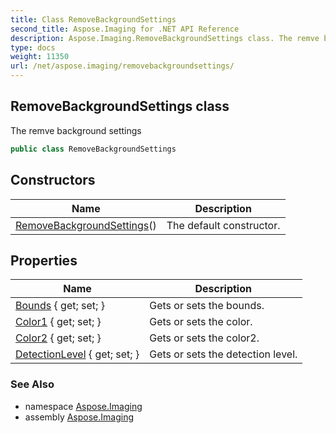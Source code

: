 ```yaml
---
title: Class RemoveBackgroundSettings
second_title: Aspose.Imaging for .NET API Reference
description: Aspose.Imaging.RemoveBackgroundSettings class. The remve background settings
type: docs
weight: 11350
url: /net/aspose.imaging/removebackgroundsettings/
---
```

## RemoveBackgroundSettings class

The remve background settings

```csharp
public class RemoveBackgroundSettings
```

## Constructors

| Name | Description |
| --- | --- |
| [RemoveBackgroundSettings](removebackgroundsettings/)() | The default constructor. |

## Properties

| Name | Description |
| --- | --- |
| [Bounds](../../aspose.imaging/removebackgroundsettings/bounds/) { get; set; } | Gets or sets the bounds. |
| [Color1](../../aspose.imaging/removebackgroundsettings/color1/) { get; set; } | Gets or sets the color. |
| [Color2](../../aspose.imaging/removebackgroundsettings/color2/) { get; set; } | Gets or sets the color2. |
| [DetectionLevel](../../aspose.imaging/removebackgroundsettings/detectionlevel/) { get; set; } | Gets or sets the detection level. |

### See Also

* namespace [Aspose.Imaging](../../aspose.imaging/)
* assembly [Aspose.Imaging](../../)


